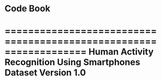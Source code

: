 # Code Book
==================================================================
Human Activity Recognition Using Smartphones Dataset
Version 1.0
==================================================================